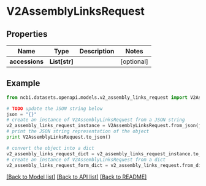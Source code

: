 # V2AssemblyLinksRequest


## Properties

Name | Type | Description | Notes
------------ | ------------- | ------------- | -------------
**accessions** | **List[str]** |  | [optional] 

## Example

```python
from ncbi.datasets.openapi.models.v2_assembly_links_request import V2AssemblyLinksRequest

# TODO update the JSON string below
json = "{}"
# create an instance of V2AssemblyLinksRequest from a JSON string
v2_assembly_links_request_instance = V2AssemblyLinksRequest.from_json(json)
# print the JSON string representation of the object
print V2AssemblyLinksRequest.to_json()

# convert the object into a dict
v2_assembly_links_request_dict = v2_assembly_links_request_instance.to_dict()
# create an instance of V2AssemblyLinksRequest from a dict
v2_assembly_links_request_form_dict = v2_assembly_links_request.from_dict(v2_assembly_links_request_dict)
```
[[Back to Model list]](../README.md#documentation-for-models) [[Back to API list]](../README.md#documentation-for-api-endpoints) [[Back to README]](../README.md)


